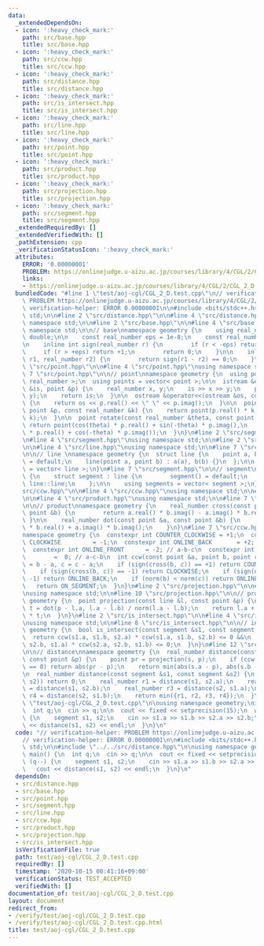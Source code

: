 ```yaml
---
data:
  _extendedDependsOn:
  - icon: ':heavy_check_mark:'
    path: src/base.hpp
    title: src/base.hpp
  - icon: ':heavy_check_mark:'
    path: src/ccw.hpp
    title: src/ccw.hpp
  - icon: ':heavy_check_mark:'
    path: src/distance.hpp
    title: src/distance.hpp
  - icon: ':heavy_check_mark:'
    path: src/is_intersect.hpp
    title: src/is_intersect.hpp
  - icon: ':heavy_check_mark:'
    path: src/line.hpp
    title: src/line.hpp
  - icon: ':heavy_check_mark:'
    path: src/point.hpp
    title: src/point.hpp
  - icon: ':heavy_check_mark:'
    path: src/product.hpp
    title: src/product.hpp
  - icon: ':heavy_check_mark:'
    path: src/projection.hpp
    title: src/projection.hpp
  - icon: ':heavy_check_mark:'
    path: src/segment.hpp
    title: src/segment.hpp
  _extendedRequiredBy: []
  _extendedVerifiedWith: []
  _pathExtension: cpp
  _verificationStatusIcon: ':heavy_check_mark:'
  attributes:
    ERROR: '0.00000001'
    PROBLEM: https://onlinejudge.u-aizu.ac.jp/courses/library/4/CGL/2/CGL_2_D
    links:
    - https://onlinejudge.u-aizu.ac.jp/courses/library/4/CGL/2/CGL_2_D
  bundledCode: "#line 1 \"test/aoj-cgl/CGL_2_D.test.cpp\"\n// verification-helper:\
    \ PROBLEM https://onlinejudge.u-aizu.ac.jp/courses/library/4/CGL/2/CGL_2_D\n//\
    \ verification-helper: ERROR 0.00000001\n\n#include <bits/stdc++.h>\nusing namespace\
    \ std;\n\n#line 2 \"src/distance.hpp\"\n\n#line 4 \"src/distance.hpp\"\nusing\
    \ namespace std;\n\n#line 2 \"src/base.hpp\"\n\n#line 4 \"src/base.hpp\"\nusing\
    \ namespace std;\n\n// base\nnamespace geometry {\n    using real_number = long\
    \ double;\n\n    const real_number eps = 1e-8;\n    const real_number pi = acos(-1);\n\
    \n    inline int sign(real_number r) {\n        if (r < -eps) return -1;\n   \
    \     if (r > +eps) return +1;\n        return 0;\n    }\n\n    inline bool is_equal(real_number\
    \ r1, real_number r2) {\n        return sign(r1 - r2) == 0;\n    }\n}\n#line 2\
    \ \"src/point.hpp\"\n\n#line 4 \"src/point.hpp\"\nusing namespace std;\n\n#line\
    \ 7 \"src/point.hpp\"\n\n// point\nnamespace geometry {\n  using point = complex<\
    \ real_number >;\n  using points = vector< point >;\n\n  istream &operator>>(istream\
    \ &is, point &p) {\n    real_number x, y;\n    is >> x >> y;\n    p = point(x,\
    \ y);\n    return is;\n  }\n\n  ostream &operator<<(ostream &os, const point &p)\
    \ {\n    return os << p.real() << \" \" << p.imag();\n  }\n\n  point operator*(const\
    \ point &p, const real_number &k) {\n    return point(p.real() * k, p.imag() *\
    \ k);\n  }\n\n  point rotate(const real_number &theta, const point &p) {\n   \
    \ return point(cos(theta) * p.real() + sin(-theta) * p.imag(),\n        sin(theta)\
    \ * p.real() + cos(-theta) * p.imag());\n  }\n}\n#line 2 \"src/segment.hpp\"\n\
    \n#line 4 \"src/segment.hpp\"\nusing namespace std;\n\n#line 2 \"src/line.hpp\"\
    \n\n#line 4 \"src/line.hpp\"\nusing namespace std;\n\n#line 7 \"src/line.hpp\"\
    \n\n// line \nnamespace geometry {\n  struct line {\n    point a, b;\n\n    line()\
    \ = default;\n    line(point a, point b) : a(a), b(b) {}\n  };\n\n  using lines\
    \ = vector< line >;\n}\n#line 7 \"src/segment.hpp\"\n\n// segment\nnamespace geometry\
    \ {\n    struct segment : line {\n        segment() = default;\n        using\
    \ line::line;\n    };\n\n    using segments = vector< segment >;\n}\n#line 2 \"\
    src/ccw.hpp\"\n\n#line 4 \"src/ccw.hpp\"\nusing namespace std;\n\n#line 2 \"src/product.hpp\"\
    \n\n#line 4 \"src/product.hpp\"\nusing namespace std;\n\n#line 7 \"src/product.hpp\"\
    \n\n// product\nnamespace geometry {\n    real_number cross(const point &a, const\
    \ point &b) {\n        return a.real() * b.imag() - a.imag() * b.real();\n   \
    \ }\n\n    real_number dot(const point &a, const point &b) {\n        return a.real()\
    \ * b.real() + a.imag() * b.imag();\n    }\n}\n#line 7 \"src/ccw.hpp\"\n\n// ccw\n\
    namespace geometry {\n  constexpr int COUNTER_CLOCKWISE = +1;\n  constexpr int\
    \ CLOCKWISE         = -1;\n  constexpr int ONLINE_BACK       = +2; // c-a-b\n\
    \  constexpr int ONLINE_FRONT      = -2; // a-b-c\n  constexpr int ON_SEGMENT\
    \        =  0; // a-c-b\n  int ccw(const point &a, point b, point c) {\n    b\
    \ = b - a, c = c - a;\n    if (sign(cross(b, c)) == +1) return COUNTER_CLOCKWISE;\n\
    \    if (sign(cross(b, c)) == -1) return CLOCKWISE;\n    if (sign(dot(b, c)) ==\
    \ -1) return ONLINE_BACK;\n    if (norm(b) < norm(c)) return ONLINE_FRONT;\n \
    \   return ON_SEGMENT;\n  }\n}\n#line 2 \"src/projection.hpp\"\n\n#line 4 \"src/projection.hpp\"\
    \nusing namespace std;\n\n#line 10 \"src/projection.hpp\"\n\n// projection\nnamespace\
    \ geometry {\n  point projection(const line &l, const point &p) {\n    real_number\
    \ t = dot(p - l.a, l.a - l.b) / norm(l.a - l.b);\n    return l.a + (l.a - l.b)\
    \ * t;\n  }\n}\n#line 2 \"src/is_intersect.hpp\"\n\n#line 4 \"src/is_intersect.hpp\"\
    \nusing namespace std;\n\n#line 8 \"src/is_intersect.hpp\"\n\n// intersect\nnamespace\
    \ geometry {\n  bool is_intersect(const segment &s1, const segment &s2) {\n  \
    \  return ccw(s1.a, s1.b, s2.a) * ccw(s1.a, s1.b, s2.b) <= 0 &&\n           ccw(s2.a,\
    \ s2.b, s1.a) * ccw(s2.a, s2.b, s1.b) <= 0;\n  }\n}\n#line 12 \"src/distance.hpp\"\
    \n\n// distance\nnamespace geometry {\n  real_number distance(const segment &s,\
    \ const point &p) {\n    point pr = projection(s, p);\n    if (ccw(s.a, s.b, pr)\
    \ == 0) return abs(pr - p);\n    return min(abs(s.a - p), abs(s.b - p));\n  }\n\
    \n  real_number distance(const segment &s1, const segment &s2) {\n    if (is_intersect(s1,\
    \ s2)) return 0;\n    real_number r1 = distance(s1, s2.a);\n    real_number r2\
    \ = distance(s1, s2.b);\n    real_number r3 = distance(s2, s1.a);\n    real_number\
    \ r4 = distance(s2, s1.b);\n    return min({r1, r2, r3, r4});\n  }\n}\n#line 8\
    \ \"test/aoj-cgl/CGL_2_D.test.cpp\"\n\nusing namespace geometry;\nint main() {\n\
    \  int q;\n  cin >> q;\n\n  cout << fixed << setprecision(15);\n  while (q--)\
    \ {\n    segment s1, s2;\n    cin >> s1.a >> s1.b >> s2.a >> s2.b;\n\n    cout\
    \ << distance(s1, s2) << endl;\n  }\n}\n"
  code: "// verification-helper: PROBLEM https://onlinejudge.u-aizu.ac.jp/courses/library/4/CGL/2/CGL_2_D\n\
    // verification-helper: ERROR 0.00000001\n\n#include <bits/stdc++.h>\nusing namespace\
    \ std;\n\n#include \"../../src/distance.hpp\"\n\nusing namespace geometry;\nint\
    \ main() {\n  int q;\n  cin >> q;\n\n  cout << fixed << setprecision(15);\n  while\
    \ (q--) {\n    segment s1, s2;\n    cin >> s1.a >> s1.b >> s2.a >> s2.b;\n\n \
    \   cout << distance(s1, s2) << endl;\n  }\n}\n"
  dependsOn:
  - src/distance.hpp
  - src/base.hpp
  - src/point.hpp
  - src/segment.hpp
  - src/line.hpp
  - src/ccw.hpp
  - src/product.hpp
  - src/projection.hpp
  - src/is_intersect.hpp
  isVerificationFile: true
  path: test/aoj-cgl/CGL_2_D.test.cpp
  requiredBy: []
  timestamp: '2020-10-15 00:41:16+09:00'
  verificationStatus: TEST_ACCEPTED
  verifiedWith: []
documentation_of: test/aoj-cgl/CGL_2_D.test.cpp
layout: document
redirect_from:
- /verify/test/aoj-cgl/CGL_2_D.test.cpp
- /verify/test/aoj-cgl/CGL_2_D.test.cpp.html
title: test/aoj-cgl/CGL_2_D.test.cpp
---
```

